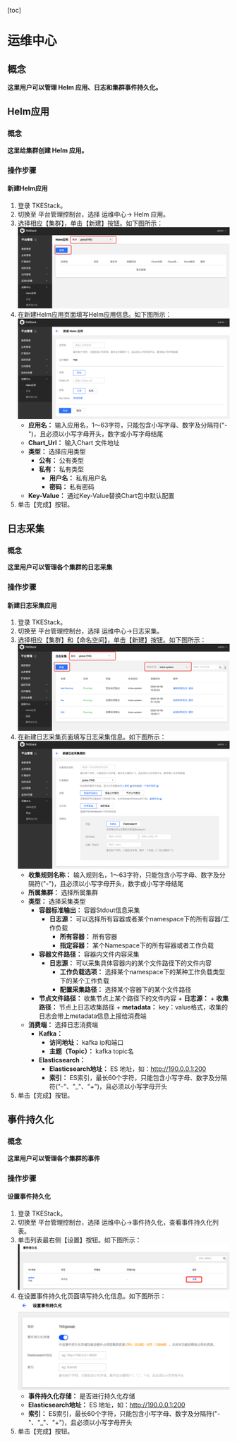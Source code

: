 [toc]
# 运维中心
## 概念
**这里用户可以管理 Helm 应用、日志和集群事件持久化。**

## Helm应用
### 概念
**这里给集群创建 Helm 应用。**

### 操作步骤
#### 新建Helm应用
  1. 登录 TKEStack。
  2. 切换至 平台管理控制台，选择 运维中心-> Helm 应用。
  3. 选择相应【集群】，单击【新建】按钮。如下图所示：
      ![新建Helm按钮](images/新建Helm按钮.png)
  4. 在新建Helm应用页面填写Helm应用信息。如下图所示：
      ![新建Helm应用](images/新建Helm应用.png)
     + **应用名：** 输入应用名，1～63字符，只能包含小写字母、数字及分隔符("-")，且必须以小写字母开头，数字或小写字母结尾
     + **Chart_Url：** 输入Chart 文件地址
     + **类型：** 选择应用类型
       + **公有：** 公有类型
       + **私有：** 私有类型
         + **用户名：** 私有用户名
         + **密码：** 私有密码
     + **Key-Value：** 通过Key-Value替换Chart包中默认配置
  5. 单击【完成】按钮。


## 日志采集
### 概念
**这里用户可以管理各个集群的日志采集**
### 操作步骤
#### 新建日志采集应用
  1. 登录 TKEStack。
  2. 切换至 平台管理控制台，选择 运维中心->日志采集。
  3. 选择相应【集群】和【命名空间】，单击【新建】按钮。如下图所示：
      ![新建日志采集按钮](images/新建日志采集按钮.png)
  4. 在新建日志采集页面填写日志采集信息。如下图所示：
      ![新建日志采集](images/新建日志采集.png)
     + **收集规则名称：** 输入规则名，1～63字符，只能包含小写字母、数字及分隔符("-")，且必须以小写字母开头，数字或小写字母结尾
     + **所属集群：** 选择所属集群
     + **类型：** 选择采集类型
       + **容器标准输出：** 容器Stdout信息采集
         + **日志源：** 可以选择所有容器或者某个namespace下的所有容器/工作负载
           + **所有容器：** 所有容器
           + **指定容器：** 某个Namespace下的所有容器或者工作负载
       + **容器文件路径：** 容器内文件内容采集
         + **日志源：** 可以采集具体容器内的某个文件路径下的文件内容
           + **工作负载选项：** 选择某个namespace下的某种工作负载类型下的某个工作负载
           + **配置采集路径：** 选择某个容器下的某个文件路径
       + **节点文件路径：**  收集节点上某个路径下的文件内容
             + **日志源：** 
               + **收集路径：** 节点上日志收集路径
               + **metadata：** key：value格式，收集的日志会带上metadata信息上报给消费端
     + **消费端：** 选择日志消费端
       + **Kafka：** 
         + **访问地址：** kafka ip和端口
         + **主题（Topic）：** kafka topic名
       + **Elasticsearch：** 
         + **Elasticsearch地址：** ES 地址，如：http://190.0.0.1:200
         + **索引：** ES索引，最长60个字符，只能包含小写字母、数字及分隔符("-"、"_"、"+")，且必须以小写字母开头
  5. 单击【完成】按钮。

## 事件持久化
### 概念
**这里用户可以管理各个集群的事件**
### 操作步骤
#### 设置事件持久化
  1. 登录 TKEStack。
  2. 切换至 平台管理控制台，选择 运维中心->事件持久化，查看事件持久化列表。
  3. 单击列表最右侧【设置】按钮。如下图所示：
      ![事件持久化设置](images/事件持久化设置.png)
  4. 在设置事件持久化页面填写持久化信息。如下图所示：
      ![设置事件持久化](images/设置事件持久化.png)
     + **事件持久化存储：** 是否进行持久化存储
     + **Elasticsearch地址：** ES 地址，如：http://190.0.0.1:200
     + **索引：** ES索引，最长60个字符，只能包含小写字母、数字及分隔符("-"、"_"、"+")，且必须以小写字母开头
  5. 单击【完成】按钮。

